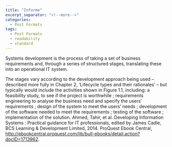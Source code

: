 ```yaml
---
title: "Informe"
excerpt_separator: "<!--more-->"
categories:
  - Post Formats
tags:
  - Post Formats
  - readability
  - standard
---
```


Systems development is the process of taking a set of business requirements and, through a series of structured stages, translating these into an operational IT system. 

The stages vary according to the development approach being used – described more fully in Chapter 2, ‘Lifecycle types and their rationales’ – but typically would include the activities shown in Figure 1.1, including: a feasibility study, to see if the project is worthwhile ; requirements engineering to analyse the business need and specify the users’ requirements ; design of the system to meet the users’ needs ; development of the software needed to meet the requirements ; testing of the software ; implementation of the solution.
Ahmed, Tahir, et al. Developing Information Systems : Practical guidance for IT professionals, edited by James Cadle, BCS Learning & Development Limited, 2014. ProQuest Ebook Central, http://ebookcentral.proquest.com/lib/bull-ebooks/detail.action?docID=1713962.

